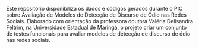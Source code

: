 Este repositório disponibiliza os dados e códigos gerados durante o PIC sobre Avaliação de Modelos de Detecção de Discurso de Ódio nas Redes Sociais. 
Elaborado com orientação da professora doutora Valéria Delisandra Feltrim, na Universidade Estadual de Maringá, o projeto criar um conjunto de testes funcionais para avaliar modelos de detecção de discurso de ódio nas redes sociais.
